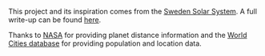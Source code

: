This project and its inspiration comes from the [Sweden Solar System](https://en.wikipedia.org/wiki/Sweden_Solar_System). A full write-up can be found [here](https://medium.com/@kianshah376/the-least-scaled-scale-model-of-the-solar-system-b6db5d6d3f23).

Thanks to [NASA](https://www.jpl.nasa.gov/_edu/pdfs/scaless_reference.pdf) for providing planet distance information and the [World Cities database](https://simplemaps.com/data/world-cities) for providing population and location data.
